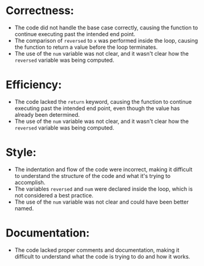# Correctness:
- The code did not handle the base case correctly, causing the function to continue executing past the intended end point.
- The comparison of `reversed` to `x` was performed inside the loop, causing the function to return a value before the loop terminates.
- The use of the `num` variable was not clear, and it wasn't clear how the `reversed` variable was being computed.


# Efficiency:
- The code lacked the `return` keyword, causing the function to continue executing past the intended end point, even though the value has already been determined.
- The use of the `num` variable was not clear, and it wasn't clear how the `reversed` variable was being computed.

# Style:
- The indentation and flow of the code were incorrect, making it difficult to understand the structure of the code and what it's trying to accomplish.
- The variables `reversed` and `num` were declared inside the loop, which is not considered a best practice.
- The use of the `num` variable was not clear and could have been better named.

# Documentation:
- The code lacked proper comments and documentation, making it difficult to understand what the code is trying to do and how it works.
